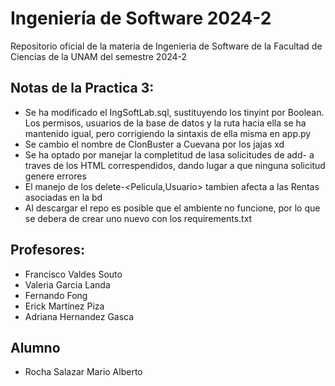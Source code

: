 # Ingeniería de Software 2024-2
Repositorio oficial de la materia de Ingenieria de Software de la Facultad de Ciencias de la UNAM del semestre 2024-2

## Notas de la Practica 3: 
- Se ha modificado el IngSoftLab.sql, sustituyendo los tinyint por Boolean. Los permisos, usuarios de la base de datos y la ruta hacia ella se ha mantenido igual, pero corrigiendo la sintaxis de ella misma en app.py
- Se cambio el nombre de ClonBuster a Cuevana por los jajas xd
- Se ha optado por manejar la completitud de lasa solicitudes de add-<alchemyClass> a traves de los HTML correspendidos, dando lugar a que ninguna solicitud genere errores
- El manejo de los delete-<Pelicula,Usuario> tambien afecta a las Rentas asociadas en la bd
- Al descargar el repo es posible que el ambiente no funcione, por lo que se debera de crear uno nuevo con los requirements.txt

## Profesores:

- Francisco Valdes Souto
- Valeria Garcia Landa
- Fernando Fong
- Erick Martínez Piza
- Adriana Hernandez Gasca


## Alumno
- Rocha Salazar Mario Alberto
